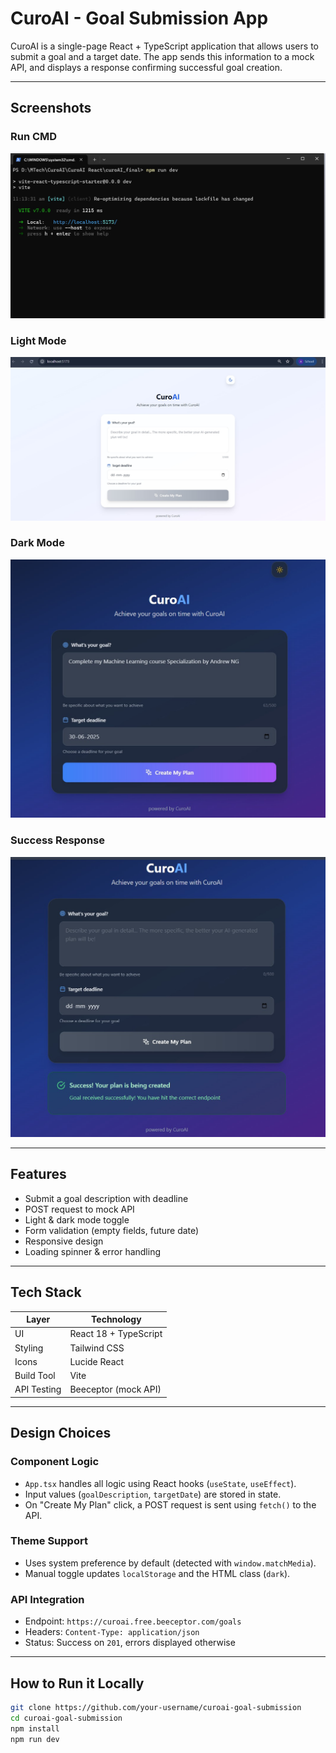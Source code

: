 # CuroAI - Goal Submission App

CuroAI is a single-page React + TypeScript application that allows users to submit a goal and a target date. The app sends this information to a mock API, and displays a response confirming successful goal creation.

---

## Screenshots

### Run CMD
![Run CMD](./screenshots/run-cmd.png)

### Light Mode
![Light Mode](./screenshots/light-mode.png)

### Dark Mode
![Dark Mode](./screenshots/dark-mode.png)

### Success Response
![Success](./screenshots/success.png)

---
## Features

- Submit a goal description with deadline
- POST request to mock API
- Light & dark mode toggle
- Form validation (empty fields, future date)
- Responsive design
- Loading spinner & error handling

---

## Tech Stack

| Layer       | Technology            |
|-------------|-----------------------|
| UI          | React 18 + TypeScript |
| Styling     | Tailwind CSS          |
| Icons       | Lucide React          |
| Build Tool  | Vite                  |
| API Testing | Beeceptor (mock API)  |

---

## Design Choices

### Component Logic
- `App.tsx` handles all logic using React hooks (`useState`, `useEffect`).
- Input values (`goalDescription`, `targetDate`) are stored in state.
- On "Create My Plan" click, a POST request is sent using `fetch()` to the API.

### Theme Support
- Uses system preference by default (detected with `window.matchMedia`).
- Manual toggle updates `localStorage` and the HTML class (`dark`).

### API Integration
- Endpoint: `https://curoai.free.beeceptor.com/goals`
- Headers: `Content-Type: application/json`
- Status: Success on `201`, errors displayed otherwise

---

## How to Run it Locally

```bash
git clone https://github.com/your-username/curoai-goal-submission
cd curoai-goal-submission
npm install
npm run dev
